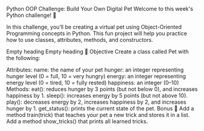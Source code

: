 Python OOP Challenge: Build Your Own Digital Pet
Welcome to this week's Python challenge! 🎉

In this challenge, you’ll be creating a virtual pet using Object-Oriented Programming concepts in Python. This fun project will help you practice how to use classes, attributes, methods, and constructors.

 Empty heading
 Empty heading
🧠 Objective
Create a class called Pet with the following:

Attributes:
name: the name of your pet
hunger: an integer representing hunger level (0 = full, 10 = very hungry)
energy: an integer representing energy level (0 = tired, 10 = fully rested)
happiness: an integer (0–10)
Methods:
eat(): reduces hunger by 3 points (but not below 0), and increases happiness by 1.
sleep(): increases energy by 5 points (but not above 10).
play(): decreases energy by 2, increases happiness by 2, and increases hunger by 1.
get_status(): prints the current state of the pet.
Bonus 🎯
Add a method train(trick) that teaches your pet a new trick and stores it in a list.
Add a method show_tricks() that prints all learned tricks.
